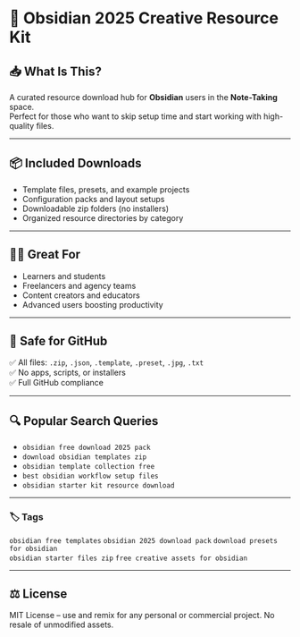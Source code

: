 
# 🎒 Obsidian 2025 Creative Resource Kit

## 📥 What Is This?

A curated resource download hub for **Obsidian** users in the **Note-Taking** space.  
Perfect for those who want to skip setup time and start working with high-quality files.

---

## 📦 Included Downloads

- Template files, presets, and example projects  
- Configuration packs and layout setups  
- Downloadable zip folders (no installers)  
- Organized resource directories by category

---

## 👨‍🔧 Great For

- Learners and students  
- Freelancers and agency teams  
- Content creators and educators  
- Advanced users boosting productivity

---

## 🔐 Safe for GitHub

✅ All files: `.zip`, `.json`, `.template`, `.preset`, `.jpg`, `.txt`  
✅ No apps, scripts, or installers  
✅ Full GitHub compliance

---

## 🔍 Popular Search Queries

- `obsidian free download 2025 pack`  
- `download obsidian templates zip`  
- `obsidian template collection free`  
- `best obsidian workflow setup files`  
- `obsidian starter kit resource download`

---

### 🏷️ Tags

`obsidian free templates` `obsidian 2025 download pack` `download presets for obsidian`  
`obsidian starter files zip` `free creative assets for obsidian`

---

## ⚖️ License

MIT License – use and remix for any personal or commercial project. No resale of unmodified assets.
